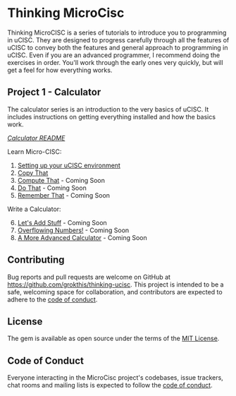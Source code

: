 # Thinking MicroCisc

Thinking MicroCISC is a series of tutorials to introduce you to programming in
uCISC. They are designed to progress carefully through all the features of uCISC
to convey both the features and general approach to programming in uCISC. Even
if you are an advanced programmer, I recommend doing the exercises in order.
You'll work through the early ones very quickly, but will get a feel for how
everything works.

## Project 1 - Calculator

The calculator series is an introduction to the very basics of uCISC. It
includes instructions on getting everything installed and how the basics work.

*[Calculator README](01_Calculator/README.md)*

Learn Micro-CISC:

1. [Setting up your uCISC environment](01_Setting_Up.md)
2. [Copy That](02_Copy_That.md)
3. [Compute That](03_Compute_That.md) - Coming Soon
4. [Do That](04_Do_That.md) - Coming Soon
5. [Remember That](05_Remember_That.md) - Coming Soon

Write a Calculator:

6. [Let's Add Stuff](06_Add_Stuff.md) - Coming Soon
7. [Overflowing Numbers!](07_Overflowing_Numbers.md) - Coming Soon
8. [A More Advanced Calculator](08_Advanced_Calculator.md) - Coming Soon

## Contributing

Bug reports and pull requests are welcome on GitHub at
https://github.com/grokthis/thinking-ucisc. This project is intended to be a
safe, welcoming space for collaboration, and contributors are expected to adhere
to the [code of conduct](CODE_OF_CONDUCT.md).


## License

The gem is available as open source under the terms of the
[MIT License](https://opensource.org/licenses/MIT).

## Code of Conduct

Everyone interacting in the MicroCisc project's codebases, issue trackers, chat
rooms and mailing lists is expected to follow the
[code of conduct](CODE_OF_CONDUCT.md).
